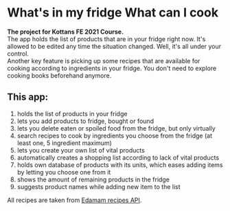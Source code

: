 # What's in my fridge What can I cook
**The project for Kottans FE 2021 Course.**  
The app holds the list of products that are in your fridge right now. It's allowed to be edited any time the situation changed. Well, it's all under your control.  
Another key feature is picking up some recipes that are available for cooking according to ingredients in your fridge. You don't need to explore cooking books beforehand anymore.
## This app:
1) holds the list of products in your fridge
2) lets you add products to fridge, bought or found
3) lets you delete eaten or spoiled food from the fridge, but only virtually 
4) search recipes to cook by ingredients you choose from the fridge (at least one, 5 ingredient maximum)
5) lets you create your own list of vital products
6) automatically creates a shopping list according to lack of vital products
7) holds own database of products with its units, which eases adding items by letting you choose one from it
8) shows the amount of remaining products in the fridge  
10) suggests product names while adding new item to the list

All recipes are  taken from [Edamam recipes API](https://developer.edamam.com/edamam-docs-recipe-api).
